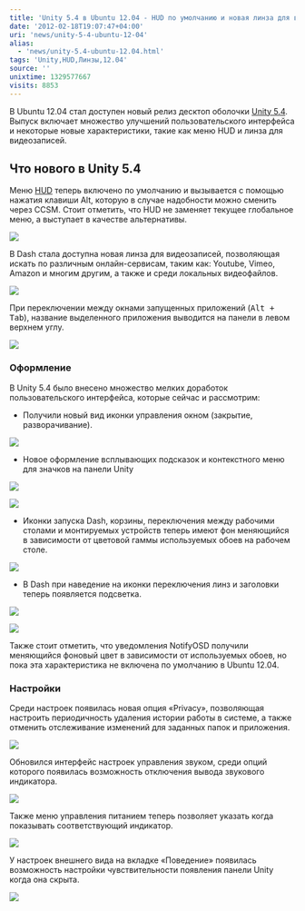 ```yaml
---
title: 'Unity 5.4 в Ubuntu 12.04 - HUD по умолчанию и новая линза для видео'
date: '2012-02-18T19:07:47+04:00'
uri: 'news/unity-5-4-ubuntu-12-04'
alias: 
  - 'news/unity-5.4-ubuntu-12.04.html'
tags: 'Unity,HUD,Линзы,12.04'
source: ''
unixtime: 1329577667
visits: 8853
---
```

В Ubuntu 12.04 стал доступен новый релиз десктоп оболочки [Unity 5.4](https://launchpad.net/ubuntu/precise/+source/unity/5.4.0-0ubuntu1). Выпуск включает множество улучшений пользовательского интерфейса и некоторые новые характеристики, такие как меню HUD и линза для видеозаписей.

## Что нового в Unity 5.4

Меню [HUD](news/hud-menu-unity) теперь включено по умолчанию и вызывается с помощью нажатия клавиши Alt, которую в случае надобности можно сменить через CCSM. Стоит отметить, что HUD не заменяет текущее глобальное меню, а выступает в качестве альтернативы.

[![](img/2012/02/18/19-00/unity-54-11-6896585813-o.jpg)](img/2012/02/18/19-00/unity-54-11-6896585813-o.jpg)

В Dash стала доступна новая линза для видеозаписей, позволяющая искать по различным онлайн-сервисам, таким как: Youtube, Vimeo, Amazon и многим другим, а также и среди локальных видеофайлов.

[![](img/2012/02/18/19-00/unity-54-3-6896583279-o.jpg)](img/2012/02/18/19-00/unity-54-3-6896583279-o.jpg)

При переключении между окнами запущенных приложений (<kbd>Alt + Tab</kbd>), название выделенного приложения выводится на панели в левом верхнем углу.

[![](img/2012/02/18/19-00/unity-54-12-6896587235-o.jpg)](img/2012/02/18/19-00/unity-54-12-6896587235-o.jpg)

### Оформление

В Unity 5.4 было внесено множество мелких доработок пользовательского интерфейса, которые сейчас и рассмотрим:

*   Получили новый вид иконки управления окном (закрытие, разворачивание).

![](img/2012/02/18/19-00/unity-54-13-6896587427-o.jpg)

*   Новое оформление всплывающих подсказок и контекстного меню для значков на панели Unity

![](img/2012/02/18/19-00/unity-54-6-6896583961-o.jpg)

![](img/2012/02/18/19-00/unity-54-7-6896584119-o.jpg)

*   Иконки запуска Dash, корзины, переключения между рабочими столами и монтируемых устройств теперь имеют фон меняющийся в зависимости от цветовой гаммы используемых обоев на рабочем столе.

[![](img/2012/02/18/19-00/unity-54-14-6896587527-o.jpg)](img/2012/02/18/19-00/unity-54-14-6896587527-o.jpg)

*   В Dash при наведение на иконки переключения линз и заголовки теперь появляется подсветка.

![](img/2012/02/18/19-00/unity-54-5-6896583687-o.jpg)

[![](img/2012/02/18/19-00/unity-54-4-6896583497-o.jpg)](img/2012/02/18/19-00/unity-54-4-6896583497-o.jpg)

Также стоит отметить, что уведомления NotifyOSD получили меняющийся фоновый цвет в зависимости от используемых обоев, но пока эта характеристика не включена по умолчанию в Ubuntu 12.04.

### Настройки

Среди настроек появилась новая опция «Privacy», позволяющая настроить периодичность удаления истории работы в системе, а также отменить отслеживание изменений для заданных папок и приложения.

[![](img/2012/02/18/19-00/unity-54-9-6896584755-o.jpg)](img/2012/02/18/19-00/unity-54-9-6896584755-o.jpg)

Обновился интерфейс настроек управления звуком, среди опций которого появилась возможность отключения вывода звукового индикатора.

[![](img/2012/02/18/19-00/unity-54-2-6896585129-o.jpg)](img/2012/02/18/19-00/unity-54-2-6896585129-o.jpg)

Также меню управления питанием теперь позволяет указать когда показывать соответствующий индикатор.

[![](img/2012/02/18/19-00/unity-54-10-6896585343-o.jpg)](img/2012/02/18/19-00/unity-54-10-6896585343-o.jpg)

У настроек внешнего вида на вкладке «Поведение» появилась возможность настройки чувствительности появления панели Unity когда она скрыта.

[![](img/2012/02/18/19-00/unity-54-8-6896584465-o.jpg)](img/2012/02/18/19-00/unity-54-8-6896584465-o.jpg)

